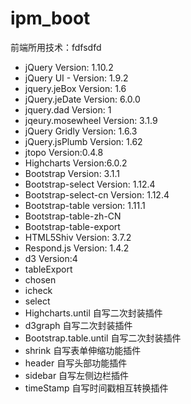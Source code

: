 # ipm_boot
前端所用技术：fdfsdfd
* jQuery Version: 1.10.2
* jQuery UI - Version: 1.9.2
* jquery.jeBox Version: 1.6 
* jQuery.jeDate Version: 6.0.0
* jquery.dad Version: 1
* jqeury.mosewheel Version: 3.1.9
* jQuery Gridly Version: 1.6.3
* jQuery.jsPlumb Version: 1.62
* jtopo Version:0.4.8
* Highcharts Version:6.0.2
* Bootstrap Version: 3.1.1
* Bootstrap-select Version: 1.12.4
* Bootstrap-select-cn Version: 1.12.4
* Bootstrap-table version: 1.11.1
* Bootstrap-table-zh-CN
* Bootstrap-table-export
* HTML5Shiv Version: 3.7.2 
* Respond.js Version: 1.4.2
* d3 Version:4
* tableExport
* chosen
* icheck
* select
* Highcharts.until 自写二次封装插件
* d3graph 自写二次封装插件
* Bootstrap.table.until 自写二次封装插件
* shrink 自写表单伸缩功能插件
* header 自写头部功能插件
* sidebar 自写左侧边栏插件
* timeStamp 自写时间戳相互转换插件

